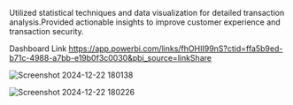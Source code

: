 Utilized statistical techniques and data visualization for detailed transaction analysis.Provided actionable insights to improve customer experience and transaction security.

Dashboard Link
https://app.powerbi.com/links/fhOHII99nS?ctid=ffa5b9ed-b71c-4988-a7bb-e19b0f3c0030&pbi_source=linkShare

![Screenshot 2024-12-22 180138](https://github.com/user-attachments/assets/7ca55b25-cfba-4a12-9384-ba8c46091a42)

![Screenshot 2024-12-22 180226](https://github.com/user-attachments/assets/2dc80800-7b3d-4453-a42f-b9fc089ab79f)
